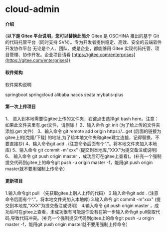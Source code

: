 # cloud-admin

#### 介绍
{**以下是 Gitee 平台说明，您可以替换此简介**
Gitee 是 OSCHINA 推出的基于 Git 的代码托管平台（同时支持 SVN）。专为开发者提供稳定、高效、安全的云端软件开发协作平台
无论是个人、团队、或是企业，都能够用 Gitee 实现代码托管、项目管理、协作开发。企业项目请看 [https://gitee.com/enterprises](https://gitee.com/enterprises)}

#### 软件架构
软件架构说明

springboot
springcloud alibaba
nacos
seata
mybatis-plus

#### 第一次上传项目
1、 进入到本地需要往gitee上传的文件夹，右键点击选择git bash here。注意：如果此文件夹里有.get文件，请删除！
2、输入命令 git init (为了给上传的文件夹添加.get 文件）
3、输入命令 git remote add origin https://…get (后面的链接为gitee上的[克隆/下载] 的地址,为了给本地文件夹和gitee建立连接，记得替换，不要直接抄)
4、输入命令git add . (注意命令后面有个“.”。将本地文件夹加入本地库)
5、输入命令 git commit -m"xxx" (提交到本地库,"XXX"为提交备注或说明）
6、 输入命令 git push origin master ，成功后可在gitee上查看)。(补充一个强制提交代码到gitee上的命令git push -u origin master -f，能用git push origin master就不要用强制上传命令）

#### 更新项目
1.输入命令git pull （先获取gitee上别人上传的代码）
2.输入命令git add . (注意命令后面有个“.”。将本地文件夹加入本地库)
3.输入命令 git commit -m"xxx" (提交到本地库,"XXX"为提交备注或说明）
4.输入命令 git push origin master ，成功后可在gitee上查看，未成功很有可能是你没有在第一步输入命令git pull获取代码,导致代码冲突。(补充一个强制提交代码到gitee上的命令git push -u origin master -f，能用git push origin master就不要用强制上传命令）